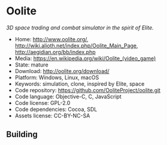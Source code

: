 # Oolite

_3D space trading and combat simulator in the spirit of Elite._

- Home: http://www.oolite.org/, http://wiki.alioth.net/index.php/Oolite_Main_Page, http://aegidian.org/bb/index.php
- Media: <https://en.wikipedia.org/wiki/Oolite_(video_game)>
- State: mature
- Download: http://oolite.org/download/
- Platform: Windows, Linux, macOS
- Keywords: simulation, clone, inspired by Elite, space
- Code repository: https://github.com/OoliteProject/oolite.git
- Code language: Objective-C, C, JavaScript
- Code license: GPL-2.0
- Code dependencies: Cocoa, SDL
- Assets license: CC-BY-NC-SA

## Building
